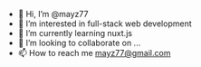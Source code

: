 - 👋 Hi, I’m @mayz77
- 👀 I’m interested in full-stack web development
- 🌱 I’m currently learning nuxt.js
- 💞️ I’m looking to collaborate on ...
- 📫 How to reach me mayz77@gmail.com

<!---
mayz77/mayz77 is a ✨ special ✨ repository because its `README.md` (this file) appears on your GitHub profile.
You can click the Preview link to take a look at your changes.
--->
